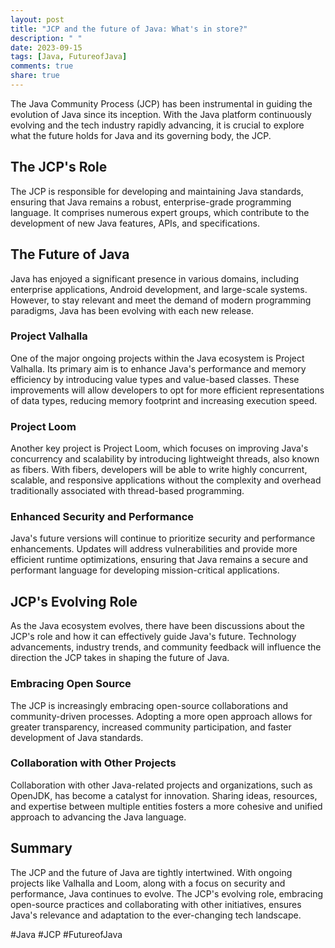 ```yaml
---
layout: post
title: "JCP and the future of Java: What's in store?"
description: " "
date: 2023-09-15
tags: [Java, FutureofJava]
comments: true
share: true
---
```


The Java Community Process (JCP) has been instrumental in guiding the evolution of Java since its inception. With the Java platform continuously evolving and the tech industry rapidly advancing, it is crucial to explore what the future holds for Java and its governing body, the JCP.

## The JCP's Role

The JCP is responsible for developing and maintaining Java standards, ensuring that Java remains a robust, enterprise-grade programming language. It comprises numerous expert groups, which contribute to the development of new Java features, APIs, and specifications.

## The Future of Java

Java has enjoyed a significant presence in various domains, including enterprise applications, Android development, and large-scale systems. However, to stay relevant and meet the demand of modern programming paradigms, Java has been evolving with each new release.

### Project Valhalla

One of the major ongoing projects within the Java ecosystem is Project Valhalla. Its primary aim is to enhance Java's performance and memory efficiency by introducing value types and value-based classes. These improvements will allow developers to opt for more efficient representations of data types, reducing memory footprint and increasing execution speed.

### Project Loom

Another key project is Project Loom, which focuses on improving Java's concurrency and scalability by introducing lightweight threads, also known as fibers. With fibers, developers will be able to write highly concurrent, scalable, and responsive applications without the complexity and overhead traditionally associated with thread-based programming.

### Enhanced Security and Performance

Java's future versions will continue to prioritize security and performance enhancements. Updates will address vulnerabilities and provide more efficient runtime optimizations, ensuring that Java remains a secure and performant language for developing mission-critical applications.

## JCP's Evolving Role

As the Java ecosystem evolves, there have been discussions about the JCP's role and how it can effectively guide Java's future. Technology advancements, industry trends, and community feedback will influence the direction the JCP takes in shaping the future of Java.

### Embracing Open Source

The JCP is increasingly embracing open-source collaborations and community-driven processes. Adopting a more open approach allows for greater transparency, increased community participation, and faster development of Java standards.

### Collaboration with Other Projects

Collaboration with other Java-related projects and organizations, such as OpenJDK, has become a catalyst for innovation. Sharing ideas, resources, and expertise between multiple entities fosters a more cohesive and unified approach to advancing the Java language.

## Summary

The JCP and the future of Java are tightly intertwined. With ongoing projects like Valhalla and Loom, along with a focus on security and performance, Java continues to evolve. The JCP's evolving role, embracing open-source practices and collaborating with other initiatives, ensures Java's relevance and adaptation to the ever-changing tech landscape.

#Java #JCP #FutureofJava